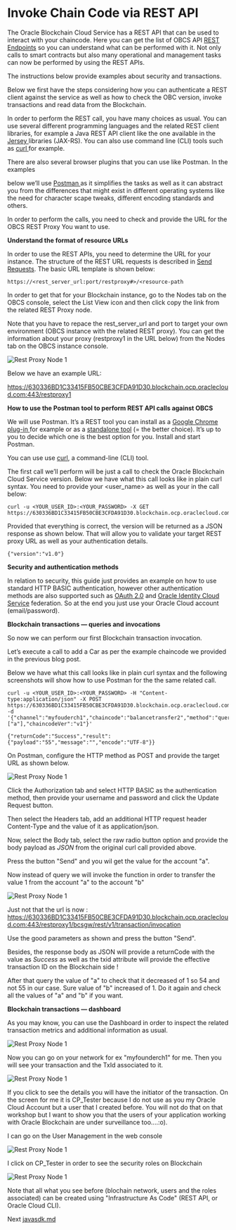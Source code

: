 # Invoke Chain Code via REST API

The Oracle Blockchain Cloud Service has a REST API that can be used to  interact with your chaincode. Here you can get the list of OBCS API [REST Endpoints](https://docs.oracle.com/en/cloud/paas/blockchain-cloud/rest-api/rest-endpoints.html) so you can understand what can be performed with it. Not only calls to  smart contracts but also many operational and management tasks can now  be performed by using the REST APIs.

The instructions below provide examples about security and transactions.

Below we first have the steps considering how you can authenticate a REST  client against the service as well as how to check the OBC version,  invoke transactions and read data from the Blockchain.

In order to perform the REST call, you have many choices as usual. You can use several different programming languages and the related REST client libraries, for example a Java REST API client like the one available in the [Jersey ](https://jersey.github.io/)libraries (JAX-RS). You can also use command line (CLI) tools such as [curl ](https://curl.haxx.se/)for example.

There are also several browser plugins that you can use like Postman. In the examples

below we’ll use [Postman ](https://www.getpostman.com/)as it simplifies the tasks as well as it can abstract you from the  differences that might exist in different operating systems like the  need for character scape tweaks, different encoding standards and  others.

In order to perform the calls, you need to check and provide the URL for the OBCS REST Proxy You want to use.

**Understand the format of resource URLs**

In order to use the REST APIs, you need to determine the URL for your  instance. The structure of the REST URL requests is described in [Send Requests](https://docs.oracle.com/en/cloud/paas/blockchain-cloud/rest-api/SendRequests.html). The basic URL template is shown below:

```
https://<rest_server_url:port/restproxy#>/<resource-path
```

In order to get that for your Blockchain instance, go to the Nodes tab on  the OBCS console, select the List View icon and then click copy the link from the related REST Proxy node.

Note that you have to repace the rest_server_url and port to target your own environment (OBCS instance with the related REST proxy). You can get  the information about your proxy (restproxy1 in the URL below) from the  Nodes tab on the OBCS instance console.

![Rest Proxy Node 1](images/05-restapi.png)

Below we have an example URL:

https://630336BD1C33415FB50CBE3CFDA91D30.blockchain.ocp.oraclecloud.com:443/restproxy1

**How to use the Postman tool to perform REST API calls against OBCS**

We will use Postman. It’s a REST tool you can install as a [Google Chrome plug-in ](https://chrome.google.com/webstore/detail/postman/fhbjgbiflinjbdggehcddcbncdddomop?hl=en)for example or as a [standalone tool](https://www.getpostman.com/downloads/) (= the better choice). It’s up to you to decide which one is the best option for you. Install and start Postman.

You can use use [curl](https://curl.haxx.se/), a command-line (CLI) tool.

The first call we’ll perform will be just a call to check the Oracle  Blockchain Cloud Service version. Below we have what this call looks  like in plain curl syntax. You need to provide your <user_name> as well as your <password> in the call below:

```
curl -u <YOUR_USER_ID>:<YOUR_PASSWORD> -X GET
https://630336BD1C33415FB50CBE3CFDA91D30.blockchain.ocp.oraclecloud.com:443/restproxy1/bcsgw/rest/version
```

Provided that everything is correct, the version will be returned as a  JSON response as shown below. That will allow you to validate your  target REST proxy URL as well as your authentication details.

```
{"version":"v1.0"}
```

**Security and authentication methods**

In relation to security, this guide just provides an example on how to use standard HTTP BASIC authentication, however other authentication  methods are also supported such as [OAuth 2.0](https://oauth.net/2/) and [Oracle Identity Cloud Service](https://cloud.oracle.com/en_US/identity) federation. So at the end you just use your Oracle Cloud account (email/password).

**Blockchain transactions — queries and invocations**

So now we can perform our first Blockchain transaction invocation.

Let’s execute a call to add a Car as per the example chaincode we provided in the previous blog post.

Below we have what this call looks like in plain curl syntax and the  following screenshots will show how to use Postman for the the same  related call.

```
curl -u <YOUR_USER_ID>:<YOUR_PASSWORD> -H "Content-type:application/json" -X POST https://630336BD1C33415FB50CBE3CFDA91D30.blockchain.ocp.oraclecloud.com:443/restproxy1/bcsgw/rest/v1/transaction/query -d '{"channel":"myfouderch1","chaincode":"balancetransfer2","method":"query","args":["a"],"chaincodeVer":"v1"}'
```

```
{"returnCode":"Success","result":{"payload":"55","message":"","encode":"UTF-8"}}
```

On Postman, configure the HTTP method as POST and provide the target URL as shown below.

![Rest Proxy Node 1](images/05-restapi2.png)

Click the Authorization tab and select HTTP BASIC as the authentication  method, then provide your username and password and click the Update  Request button.

Then select the Headers tab, add an additional HTTP request header Content-Type and the value of it as application/json.

Now, select the Body tab, select the raw radio button option and provide the body payload as *JSON* from the original curl call provided above.

Press the button "Send" and you wil get the value for the account "a".

Now instead of query we will invoke the function in order to transfer the value 1 from the account "a" to the account "b"

![Rest Proxy Node 1](images/05-restapi3.png)

Just not that the url is now : https://630336BD1C33415FB50CBE3CFDA91D30.blockchain.ocp.oraclecloud.com:443/restproxy1/bcsgw/rest/v1/transaction/invocation

Use the good parameters as shown and press the button "Send".

Besides, the response body as JSON will provide a returnCode with the value as *Success* as well as the txid attribute will provide the effective transaction ID on the Blockchain side !

After that query the value of "a" to check that it decreased of 1 so 54 and not 55 in our case. Sure value of "b" increased of 1. Do it again and check all the values of "a" and "b" if you want. 

**Blockchain transactions — dashboard**

As you may know, you can use the Dashboard in order to inspect the related transaction metrics and additional information as usual.

![Rest Proxy Node 1](images/05-restapi4.png)

Now you can go on your network for ex "myfounderch1" for me. Then you will see your transaction and the TxId associated to it.

![Rest Proxy Node 1](images/05-restapi5.png)

If you click to see the details you will have the initiator of the transaction. On the screen for me it is CP_Tester because I do not use as you my Oracle Cloud Account but a user that I created before. You will not do that on that workshop but I want to show you that the users of your application working with Oracle Blockchain are under surveillance too....:o).

I can go on the User Management in the web console

![Rest Proxy Node 1](images/05-restapi6.png)

I click on CP_Tester in order to see the security roles on Blockchain

![Rest Proxy Node 1](images/05-restapi7.png)

Note that all what you see before (blochain network, users and the roles associated) can be created using "Infrastructure As Code" (REST API, or Oracle Cloud CLI).

Next [javasdk.md](06-javasdk.md)

